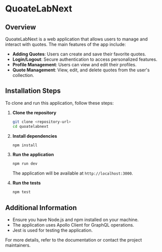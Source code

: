 # QuoateLabNext

## Overview
QuoateLabNext is a web application that allows users to manage and interact with quotes. The main features of the app include:
- **Adding Quotes**: Users can create and save their favorite quotes.
- **Login/Logout**: Secure authentication to access personalized features.
- **Profile Management**: Users can view and edit their profiles.
- **Quote Management**: View, edit, and delete quotes from the user's collection.

## Installation Steps

To clone and run this application, follow these steps:

1. **Clone the repository**
   ```bash
   git clone <repository-url>
   cd quoatelabnext
   ```

2. **Install dependencies**
   ```bash
   npm install
   ```

3. **Run the application**
   ```bash
   npm run dev
   ```
   The application will be available at `http://localhost:3000`.

4. **Run the tests**
   ```bash
   npm test
   ```

## Additional Information
- Ensure you have Node.js and npm installed on your machine.
- The application uses Apollo Client for GraphQL operations.
- Jest is used for testing the application.

For more details, refer to the documentation or contact the project maintainers.
